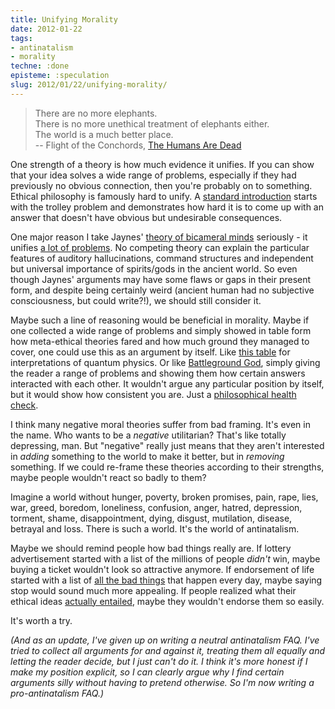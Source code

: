 ```yaml
---
title: Unifying Morality
date: 2012-01-22
tags:
- antinatalism
- morality
techne: :done
episteme: :speculation
slug: 2012/01/22/unifying-morality/
---
```


> There are no more elephants.  
> There is no more unethical treatment of elephants either.  
> The world is a much better place.  
> -- Flight of the Conchords, [The Humans Are Dead](http://www.youtube.com/watch?v=WGoi1MSGu64)

One strength of a theory is how much evidence it unifies. If you can show that your idea solves a wide range of problems, especially if they had previously no obvious connection, then you're probably on to something. Ethical philosophy is famously hard to unify. A [standard introduction](http://www.youtube.com/watch?v=kBdfcR-8hEY) starts with the trolley problem and demonstrates how hard it is to come up with an answer that doesn't have obvious but undesirable consequences.

One major reason I take Jaynes' [theory of bicameral minds](http://blog.muflax.com/2012/01/04/some-thoughts-on-bicameral-minds/) seriously - it unifies [a lot of problems](http://www.julianjaynes.org/evidence_summary.php). No competing theory can explain the particular features of auditory hallucinations, command structures and independent but universal importance of spirits/gods in the ancient world. So even though Jaynes' arguments may have some flaws or gaps in their present form, and despite being certainly weird (ancient human had no subjective consciousness, but could write?!), we should still consider it.

Maybe such a line of reasoning would be beneficial in morality. Maybe if one collected a wide range of problems and simply showed in table form how meta-ethical theories fared and how much ground they managed to cover, one could use this as an argument by itself. Like [this table](http://en.wikipedia.org/wiki/Interpretations_of_quantum_mechanics#Comparison) for interpretations of quantum physics. Or like [Battleground God](http://www.philosophersnet.com/games/god.php), simply giving the reader a range of problems and showing them how certain answers interacted with each other. It wouldn't argue any particular position by itself, but it would show how consistent you are. Just a [philosophical health check](http://www.philosophersnet.com/games/check.php).

I think many negative moral theories suffer from bad framing. It's even in the name. Who wants to be a *negative* utilitarian? That's like totally depressing, man. But "negative" really just means that they aren't interested in *adding* something to the world to make it better, but in *removing* something. If we could re-frame these theories according to their strengths, maybe people wouldn't react so badly to them?

Imagine a world without hunger, poverty, broken promises, pain, rape, lies, war, greed, boredom, loneliness, confusion, anger, hatred, depression, torment, shame, disappointment, dying, disgust, mutilation, disease, betrayal and loss. There is such a world. It's the world of antinatalism. 

Maybe we should remind people how bad things really are. If lottery advertisement started with a list of the millions of people *didn't* win, maybe buying a ticket wouldn't look so attractive anymore. If endorsement of life started with a list of [all the bad things](http://en.wikipedia.org/wiki/Child_sexual_abuse) that happen every day, maybe saying stop would sound much more appealing. If people realized what their ethical ideas [actually entailed](http://en.wikipedia.org/wiki/Mere_addition_paradox), maybe they wouldn't endorse them so easily.

It's worth a try.

*(And as an update, I've given up on writing a neutral antinatalism FAQ. I've tried to collect all arguments for and against it, treating them all equally and letting the reader decide, but I just can't do it. I think it's more honest if I make my position explicit, so I can clearly argue _why_ I find certain arguments silly without having to pretend otherwise. So I'm now writing a pro-antinatalism FAQ.)*